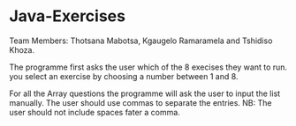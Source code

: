 # Java-Exercises
Team Members: Thotsana Mabotsa, Kgaugelo Ramaramela and Tshidiso Khoza.

The programme first asks the user which of the 8 execises they want to run. you select an exercise by choosing a number between 1 and 8.

For all the Array questions the programme will ask the user to input the list manually. The user should use commas to separate the entries. NB: The user should not include spaces fater a comma.
